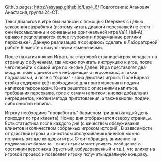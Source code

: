 Github pages: https://asyaap.github.io/Lab4_6/
Подготовила: Апанович Анастасия, группа 24-СТ.

Текст диалогов в игре был написан с помощью Deepseek с целью ускорения разработки (поэтому читать диалоги персонажей не стоит - они бессмысленны и основаны на оригинальной игре Va11 Hall-A), однако предполагаются более глубокие и продуманные реплики персонажей. 
Данную реализацию я собираюсь сделать в Лабораторной работе 6 вместе с визуальными изменениями. 

После нажатия кнопки Играть на стартовой странице игрок попадает на страницу с обучением, где можно почитать инструкцию к игре, после чего перейти к самой игре по кнопке Далее. 
Игра преставляет два модуля: поле с диалогом и информации о персонажах, а также подсказками, и поле с "баром" - зона действия игрока. Поле Барная стойка содержит всё необходимое для приготовления и подачи напитков персонажам. Книга рецептов с описаниями напитков, требования персонажа, поле с самим напитком, кнопки добавления ингредиентов, кнопки метода приготовления, а также кнопки подачи либо очистки напитка. 

Игроку необходимо "проработать" барменом три дня (каждый день приходит по три клиента). Номер дня отображается сверху страницы. Есть статистика после каждого дня (с качеством обслуживания клиентов и количеством собранных игроком историй). В зависимости от действий игрока и качеством обслуживания клиентов можно получить разные концовки игры. Стоит обращать внимание на подсказки от бармена - в них игрок может увидеть сообщение о состоянии персонажа (грустный, взбудораженный и т.д.), что влияет на игровой процесс и позволяет игроку получить идеальную концовку.
